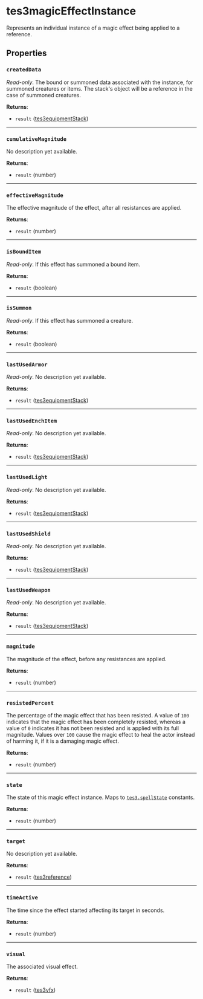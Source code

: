 # tes3magicEffectInstance
<div class="search_terms" style="display: none">tes3magiceffectinstance, magiceffectinstance</div>

<!---
	This file is autogenerated. Do not edit this file manually. Your changes will be ignored.
	More information: https://github.com/MWSE/MWSE/tree/master/docs
-->

Represents an individual instance of a magic effect being applied to a reference.

## Properties

### `createdData`
<div class="search_terms" style="display: none">createddata, ddata</div>

*Read-only*. The bound or summoned data associated with the instance, for summoned creatures or items. The stack's object will be a reference in the case of summoned creatures.

**Returns**:

* `result` ([tes3equipmentStack](../types/tes3equipmentStack.md))

***

### `cumulativeMagnitude`
<div class="search_terms" style="display: none">cumulativemagnitude</div>

No description yet available.

**Returns**:

* `result` (number)

***

### `effectiveMagnitude`
<div class="search_terms" style="display: none">effectivemagnitude</div>

The effective magnitude of the effect, after all resistances are applied.

**Returns**:

* `result` (number)

***

### `isBoundItem`
<div class="search_terms" style="display: none">isbounditem, bounditem</div>

*Read-only*. If this effect has summoned a bound item.

**Returns**:

* `result` (boolean)

***

### `isSummon`
<div class="search_terms" style="display: none">issummon, summon</div>

*Read-only*. If this effect has summoned a creature.

**Returns**:

* `result` (boolean)

***

### `lastUsedArmor`
<div class="search_terms" style="display: none">lastusedarmor</div>

*Read-only*. No description yet available.

**Returns**:

* `result` ([tes3equipmentStack](../types/tes3equipmentStack.md))

***

### `lastUsedEnchItem`
<div class="search_terms" style="display: none">lastusedenchitem</div>

*Read-only*. No description yet available.

**Returns**:

* `result` ([tes3equipmentStack](../types/tes3equipmentStack.md))

***

### `lastUsedLight`
<div class="search_terms" style="display: none">lastusedlight</div>

*Read-only*. No description yet available.

**Returns**:

* `result` ([tes3equipmentStack](../types/tes3equipmentStack.md))

***

### `lastUsedShield`
<div class="search_terms" style="display: none">lastusedshield</div>

*Read-only*. No description yet available.

**Returns**:

* `result` ([tes3equipmentStack](../types/tes3equipmentStack.md))

***

### `lastUsedWeapon`
<div class="search_terms" style="display: none">lastusedweapon</div>

*Read-only*. No description yet available.

**Returns**:

* `result` ([tes3equipmentStack](../types/tes3equipmentStack.md))

***

### `magnitude`
<div class="search_terms" style="display: none">magnitude</div>

The magnitude of the effect, before any resistances are applied.

**Returns**:

* `result` (number)

***

### `resistedPercent`
<div class="search_terms" style="display: none">resistedpercent</div>

The percentage of the magic effect that has been resisted. A value of `100` indicates that the magic effect has been completely resisted, whereas a value of `0` indicates it has not been resisted and is applied with its full magnitude. Values over `100` cause the magic effect to heal the actor instead of harming it, if it is a damaging magic effect.

**Returns**:

* `result` (number)

***

### `state`
<div class="search_terms" style="display: none">state</div>

The state of this magic effect instance. Maps to [`tes3.spellState`](https://mwse.github.io/MWSE/references/spell-states/) constants.

**Returns**:

* `result` (number)

***

### `target`
<div class="search_terms" style="display: none">target</div>

No description yet available.

**Returns**:

* `result` ([tes3reference](../types/tes3reference.md))

***

### `timeActive`
<div class="search_terms" style="display: none">timeactive</div>

The time since the effect started affecting its target in seconds.

**Returns**:

* `result` (number)

***

### `visual`
<div class="search_terms" style="display: none">visual</div>

The associated visual effect.

**Returns**:

* `result` ([tes3vfx](../types/tes3vfx.md))

